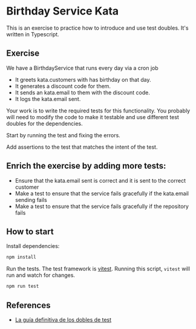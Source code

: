 # Birthday Service Kata

This is an exercise to practice how to introduce and use test doubles. It's written in Typescript.

## Exercise

We have a BirthdayService that runs every day via a cron job

* It greets kata.customers with has birthday on that day.
* It generates a discount code for them.
* It sends an kata.email to them with the discount code.
* It logs the kata.email sent.

Your work is to write the required tests for this functionality. You probably will need to modify the code to make it testable and use different test doubles for the dependencies.

Start by running the test and fixing the errors.

Add assertions to the test that matches the intent of the test.

## Enrich the exercise by adding more tests:

* Ensure that the kata.email sent is correct and it is sent to the correct customer
* Make a test to ensure that the service fails gracefully if the kata.email sending fails
* Make a test to ensure that the service fails gracefully if the repository fails

## How to start

Install dependencies:

```bash
npm install
```

Run the tests. The test framework is [vitest](https://vitest.dev/). Running this script, `vitest` will run and watch for changes.

```bash
npm run test
```

## References

* [La guía definitiva de los dobles de test](https://franiglesias.github.io/test-doubles-guide-1/)

